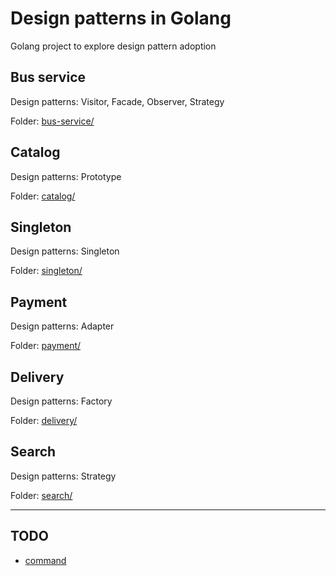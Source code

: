 
# Design patterns in Golang

Golang project to explore design pattern adoption

## Bus service

Design patterns: Visitor, Facade, Observer, Strategy

Folder: [bus-service/](bus-service)

## Catalog

Design patterns: Prototype

Folder: [catalog/](catalog)

## Singleton

Design patterns: Singleton

Folder: [singleton/](singleton)

## Payment

Design patterns: Adapter

Folder: [payment/](payment)

## Delivery

Design patterns: Factory

Folder: [delivery/](delivery)

## Search

Design patterns: Strategy

Folder: [search/](search)

---

## TODO

- [command](https://faun.pub/head-first-design-patterns-using-go-5-encapsulating-invocation-the-command-pattern-2f8c0a79d1c7)
